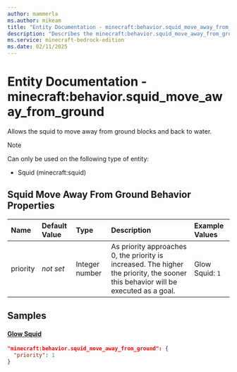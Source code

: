 ```yaml
---
author: mammerla
ms.author: mikeam
title: "Entity Documentation - minecraft:behavior.squid_move_away_from_ground"
description: "Describes the minecraft:behavior.squid_move_away_from_ground ai behavior component"
ms.service: minecraft-bedrock-edition
ms.date: 02/11/2025 
---
```


# Entity Documentation - minecraft:behavior.squid_move_away_from_ground

Allows the squid to move away from ground blocks and back to water.

> [!Note]
> Can only be used on the following type of entity:
> 
> * Squid (minecraft:squid)
> 

## Squid Move Away From Ground Behavior Properties

|Name       |Default Value |Type |Description |Example Values |
|:----------|:-------------|:----|:-----------|:------------- |
| priority | *not set* | Integer number | As priority approaches 0, the priority is increased. The higher the priority, the sooner this behavior will be executed as a goal. | Glow Squid: `1` | 

## Samples

#### [Glow Squid](https://github.com/Mojang/bedrock-samples/tree/preview/behavior_pack/entities/glow_squid.json)


```json
"minecraft:behavior.squid_move_away_from_ground": {
  "priority": 1
}
```
